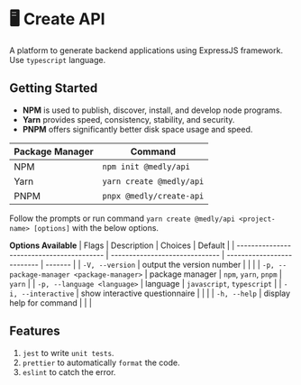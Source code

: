 # 🖥️ Create API

A platform to generate backend applications using ExpressJS framework. Use `typescript` language.

## Getting Started
- **NPM** is used to publish, discover, install, and develop node programs.
- **Yarn** provides speed, consistency, stability, and security.
- **PNPM** offers significantly better disk space usage and speed.

| Package Manager | Command                  |
| --------------- | ------------------------ |
| NPM             | `npm init @medly/api`    |
| Yarn            | `yarn create @medly/api` |
| PNPM            | `pnpx @medly/create-api` |

Follow the prompts or run command `yarn create @medly/api <project-name> [options]` with the below options.

**Options Available**
| Flags                                     | Description                    | Choices                    | Default |
| ----------------------------------------- | ------------------------------ | -------------------------- | ------- |
| `-V, --version`                           | output the version number      |                            |         |
| `-p, --package-manager <package-manager>` | package manager                | `npm`, `yarn`, `pnpm`      | `yarn`  |
| `-p, --language <language>`               | language                       | `javascript`, `typescript` |
| `-i, --interactive`                       | show interactive questionnaire |                            |         |
| `-h, --help`                              | display help for command       |                            |         |

## Features
1. `jest` to write `unit tests`.
2. `prettier` to automatically `format` the code.
3. `eslint` to catch the error.
